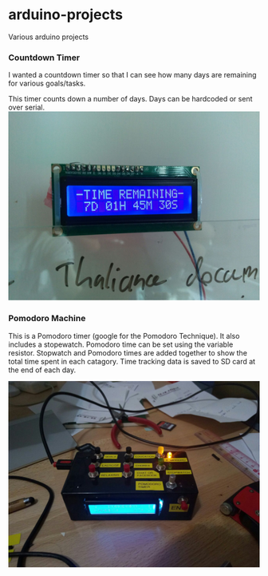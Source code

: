 # arduino-projects
Various arduino projects

### Countdown Timer
I wanted a countdown timer so that I can see how many days are remaining for various goals/tasks.

This timer counts down a number of days. Days can be hardcoded or sent over serial.
![Image of countdown timer](https://raw.githubusercontent.com/gazhayes/arduino-projects/master/countdownTimer/countdown.jpeg)

### Pomodoro Machine
This is a Pomodoro timer (google for the Pomodoro Technique). It also includes a stopewatch. Pomodoro time can be set using the variable resistor. Stopwatch and Pomodoro times are added together to show the total time spent in each catagory. Time tracking data is saved to SD card at the end of each day.

![Image of Pomodoro machine](https://github.com/gazhayes/arduino-projects/blob/master/Pomedoro/pomedoro/photo416178809565456409.jpg?raw=true)

